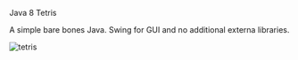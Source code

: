 Java 8 Tetris

A simple bare bones Java. Swing for GUI and no additional externa libraries.

![tetris](https://github.com/user-attachments/assets/6442ac89-50ba-44cd-9992-8407dcb99e1c)
